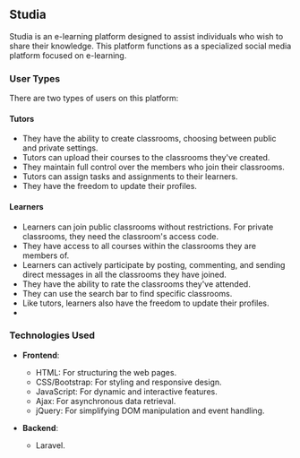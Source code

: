 ## Studia

Studia is an e-learning platform designed to assist individuals who wish to share their knowledge. This platform functions as a specialized social media platform focused on e-learning.

### User Types

There are two types of users on this platform:

#### Tutors

- They have the ability to create classrooms, choosing between public and private settings.
- Tutors can upload their courses to the classrooms they've created.
- They maintain full control over the members who join their classrooms.
- Tutors can assign tasks and assignments to their learners.
- They have the freedom to update their profiles.

#### Learners

- Learners can join public classrooms without restrictions. For private classrooms, they need the classroom's access code.
- They have access to all courses within the classrooms they are members of.
- Learners can actively participate by posting, commenting, and sending direct messages in all the classrooms they have joined.
- They have the ability to rate the classrooms they've attended.
- They can use the search bar to find specific classrooms.
- Like tutors, learners also have the freedom to update their profiles.
- 
### Technologies Used

- **Frontend**:
  - HTML: For structuring the web pages.
  - CSS/Bootstrap: For styling and responsive design.
  - JavaScript: For dynamic and interactive features.
  - Ajax: For asynchronous data retrieval.
  - jQuery: For simplifying DOM manipulation and event handling.

- **Backend**:
  - Laravel.
